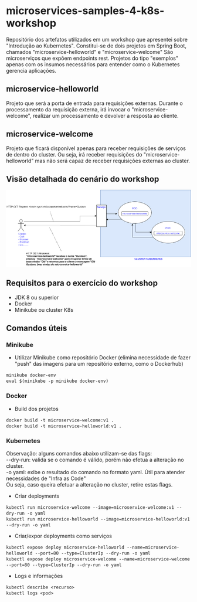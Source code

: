 # microservices-samples-4-k8s-workshop

Repositório dos artefatos utilizados em um workshop que apresentei sobre "Introdução ao Kubernetes".
Constitui-se de dois projetos em Spring Boot, chamados "microservice-helloworld" e "microservice-welcome"
São microserviços que expõem endpoints rest. Projetos do tipo "exemplos" apenas com os insumos necessários para entender como o Kubernetes gerencia aplicações.

## microservice-helloworld

Projeto que será a porta de entrada para requisições externas. 
Durante o processamento da requisição externa, irá invocar o "microservice-welcome", realizar um processamento e devolver a resposta ao cliente.

## microservice-welcome

Projeto que ficará disponível apenas para receber requisições de serviços de dentro do cluster. Ou seja, irá receber requisições do "microservice-helloworld" mas não será capaz de receber requisições externas ao cluster.

## Visão detalhada do cenário do workshop
![alt text](https://github.com/gbrandao07/microservices-samples-4-k8s-workshop/blob/master/diagram-demo.png?raw=true)

## Requisitos para o exercício do workshop

- JDK 8 ou superior
- Docker
- Minikube ou cluster K8s 

## Comandos úteis

### Minikube

- Utilizar Minikube como repositório Docker (elimina necessidade de fazer "push" das imagens para um repositório externo, como o Dockerhub)
```
minikube docker-env
eval $(minikube -p minikube docker-env)
```

### Docker

- Build dos projetos
```
docker build -t microservice-welcome:v1 .
docker build -t microservice-helloworld:v1 .
```

### Kubernetes

Observação: alguns comandos abaixo utilizam-se das flags:<br>
--dry-run: valida se o comando é válido, porém não efetua a alteração no cluster.<br>
-o yaml: exibe o resultado do comando no formato yaml. Útil para atender necessidades de "Infra as Code"<br>
Ou seja, caso queira efetuar a alteração no cluster, retire estas flags.

- Criar deployments 
```
kubectl run microservice-welcome --image=microservice-welcome:v1 --dry-run -o yaml
kubectl run microservice-helloworld --image=microservice-helloworld:v1 --dry-run -o yaml
```
- Criar/expor deployments como serviços
```
kubectl expose deploy microservice-helloworld --name=microservice-helloworld --port=80 --type=ClusterIp --dry-run -o yaml
kubectl expose deploy microservice-welcome --name=microservice-welcome --port=80 --type=ClusterIp --dry-run -o yaml
```
- Logs e informações
```
kubectl describe <recurso> 
kubectl logs <pod>
```
